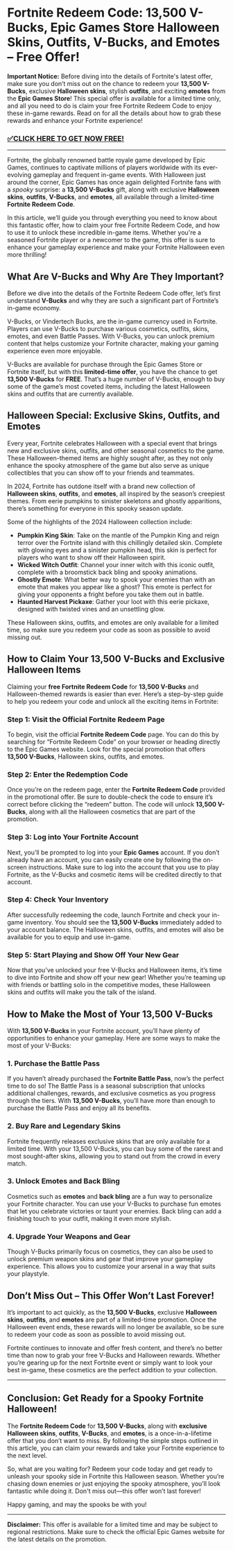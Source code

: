 # Fortnite Redeem Code: 13,500 V-Bucks, Epic Games Store Halloween Skins, Outfits, V-Bucks, and Emotes – Free Offer!

**Important Notice:** Before diving into the details of Fortnite's latest offer, make sure you don’t miss out on the chance to redeem your **13,500 V-Bucks**, exclusive **Halloween skins**, stylish **outfits**, and exciting **emotes** from the **Epic Games Store**! This special offer is available for a limited time only, and all you need to do is claim your free Fortnite Redeem Code to enjoy these in-game rewards. Read on for all the details about how to grab these rewards and enhance your Fortnite experience!

### [✅CLICK HERE TO GET NOW FREE!](https://www.fpo.go.th/main/fpo/media/FPO/allgifttodayfree.html)

---

Fortnite, the globally renowned battle royale game developed by Epic Games, continues to captivate millions of players worldwide with its ever-evolving gameplay and frequent in-game events. With Halloween just around the corner, Epic Games has once again delighted Fortnite fans with a *spooky* surprise: a **13,500 V-Bucks** gift, along with exclusive **Halloween skins**, **outfits**, **V-Bucks**, and **emotes**, all available through a limited-time **Fortnite Redeem Code**.

In this article, we’ll guide you through everything you need to know about this fantastic offer, how to claim your free Fortnite Redeem Code, and how to use it to unlock these incredible in-game items. Whether you're a seasoned Fortnite player or a newcomer to the game, this offer is sure to enhance your gameplay experience and make your Fortnite Halloween even more thrilling!

## What Are V-Bucks and Why Are They Important?

Before we dive into the details of the Fortnite Redeem Code offer, let’s first understand **V-Bucks** and why they are such a significant part of Fortnite’s in-game economy.

V-Bucks, or Vindertech Bucks, are the in-game currency used in Fortnite. Players can use V-Bucks to purchase various cosmetics, outfits, skins, emotes, and even Battle Passes. With V-Bucks, you can unlock premium content that helps customize your Fortnite character, making your gaming experience even more enjoyable.

V-Bucks are available for purchase through the Epic Games Store or Fortnite itself, but with this **limited-time offer**, you have the chance to get **13,500 V-Bucks** for **FREE**. That’s a huge number of V-Bucks, enough to buy some of the game’s most coveted items, including the latest Halloween skins and outfits that are currently available.

## Halloween Special: Exclusive Skins, Outfits, and Emotes

Every year, Fortnite celebrates Halloween with a special event that brings new and exclusive skins, outfits, and other seasonal cosmetics to the game. These Halloween-themed items are highly sought after, as they not only enhance the spooky atmosphere of the game but also serve as unique collectibles that you can show off to your friends and teammates.

In 2024, Fortnite has outdone itself with a brand new collection of **Halloween skins**, **outfits**, and **emotes**, all inspired by the season’s creepiest themes. From eerie pumpkins to sinister skeletons and ghostly apparitions, there’s something for everyone in this spooky season update.

Some of the highlights of the 2024 Halloween collection include:

- **Pumpkin King Skin**: Take on the mantle of the Pumpkin King and reign terror over the Fortnite island with this chillingly detailed skin. Complete with glowing eyes and a sinister pumpkin head, this skin is perfect for players who want to show off their Halloween spirit.
- **Wicked Witch Outfit**: Channel your inner witch with this iconic outfit, complete with a broomstick back bling and spooky animations.
- **Ghostly Emote**: What better way to spook your enemies than with an emote that makes you appear like a ghost? This emote is perfect for giving your opponents a fright before you take them out in battle.
- **Haunted Harvest Pickaxe**: Gather your loot with this eerie pickaxe, designed with twisted vines and an unsettling glow.

These Halloween skins, outfits, and emotes are only available for a limited time, so make sure you redeem your code as soon as possible to avoid missing out.

## How to Claim Your 13,500 V-Bucks and Exclusive Halloween Items

Claiming your **free Fortnite Redeem Code** for **13,500 V-Bucks** and Halloween-themed rewards is easier than ever. Here’s a step-by-step guide to help you redeem your code and unlock all the exciting items in Fortnite:

### Step 1: Visit the Official Fortnite Redeem Page
To begin, visit the official **Fortnite Redeem Code** page. You can do this by searching for “Fortnite Redeem Code” on your browser or heading directly to the Epic Games website. Look for the special promotion that offers **13,500 V-Bucks**, Halloween skins, outfits, and emotes.

### Step 2: Enter the Redemption Code
Once you’re on the redeem page, enter the **Fortnite Redeem Code** provided in the promotional offer. Be sure to double-check the code to ensure it’s correct before clicking the “redeem” button. The code will unlock **13,500 V-Bucks**, along with all the Halloween cosmetics that are part of the promotion.

### Step 3: Log into Your Fortnite Account
Next, you’ll be prompted to log into your **Epic Games** account. If you don’t already have an account, you can easily create one by following the on-screen instructions. Make sure to log into the account that you use to play Fortnite, as the V-Bucks and cosmetic items will be credited directly to that account.

### Step 4: Check Your Inventory
After successfully redeeming the code, launch Fortnite and check your in-game inventory. You should see the **13,500 V-Bucks** immediately added to your account balance. The Halloween skins, outfits, and emotes will also be available for you to equip and use in-game.

### Step 5: Start Playing and Show Off Your New Gear
Now that you’ve unlocked your free V-Bucks and Halloween items, it’s time to dive into Fortnite and show off your new gear! Whether you’re teaming up with friends or battling solo in the competitive modes, these Halloween skins and outfits will make you the talk of the island.

## How to Make the Most of Your 13,500 V-Bucks

With **13,500 V-Bucks** in your Fortnite account, you’ll have plenty of opportunities to enhance your gameplay. Here are some ways to make the most of your V-Bucks:

### 1. **Purchase the Battle Pass**
If you haven’t already purchased the **Fortnite Battle Pass**, now’s the perfect time to do so! The Battle Pass is a seasonal subscription that unlocks additional challenges, rewards, and exclusive cosmetics as you progress through the tiers. With **13,500 V-Bucks**, you’ll have more than enough to purchase the Battle Pass and enjoy all its benefits.

### 2. **Buy Rare and Legendary Skins**
Fortnite frequently releases exclusive skins that are only available for a limited time. With your 13,500 V-Bucks, you can buy some of the rarest and most sought-after skins, allowing you to stand out from the crowd in every match.

### 3. **Unlock Emotes and Back Bling**
Cosmetics such as **emotes** and **back bling** are a fun way to personalize your Fortnite character. You can use your V-Bucks to purchase fun emotes that let you celebrate victories or taunt your enemies. Back bling can add a finishing touch to your outfit, making it even more stylish.

### 4. **Upgrade Your Weapons and Gear**
Though V-Bucks primarily focus on cosmetics, they can also be used to unlock premium weapon skins and gear that improve your gameplay experience. This allows you to customize your arsenal in a way that suits your playstyle.

## Don’t Miss Out – This Offer Won’t Last Forever!

It’s important to act quickly, as the **13,500 V-Bucks**, exclusive **Halloween skins**, **outfits**, and **emotes** are part of a limited-time promotion. Once the Halloween event ends, these rewards will no longer be available, so be sure to redeem your code as soon as possible to avoid missing out.

Fortnite continues to innovate and offer fresh content, and there’s no better time than now to grab your free V-Bucks and Halloween rewards. Whether you’re gearing up for the next Fortnite event or simply want to look your best in-game, these cosmetics are the perfect addition to your collection.

---

## Conclusion: Get Ready for a Spooky Fortnite Halloween!

The **Fortnite Redeem Code** for **13,500 V-Bucks**, along with **exclusive Halloween skins**, **outfits**, **V-Bucks**, and **emotes**, is a once-in-a-lifetime offer that you don’t want to miss. By following the simple steps outlined in this article, you can claim your rewards and take your Fortnite experience to the next level.

So, what are you waiting for? Redeem your code today and get ready to unleash your spooky side in Fortnite this Halloween season. Whether you’re chasing down enemies or just enjoying the spooky atmosphere, you’ll look fantastic while doing it. Don't miss out—this offer won’t last forever!

Happy gaming, and may the spooks be with you!

---

**Disclaimer:** This offer is available for a limited time and may be subject to regional restrictions. Make sure to check the official Epic Games website for the latest details on the promotion.
